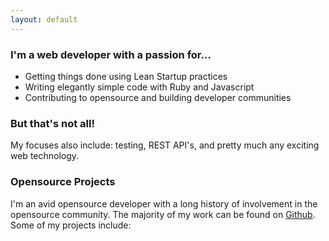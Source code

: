 ```yaml
---
layout: default
---
```


### I'm a web developer with a passion for...

* Getting things done using Lean Startup practices
* Writing elegantly simple code with Ruby and Javascript
* Contributing to opensource and building developer communities

### But that's not all!

My focuses also include: testing, REST API's, and pretty much any exciting web technology.

### Opensource Projects

I'm an avid opensource developer with a long history of involvement in the opensource community.
The majority of my work can be found on [Github](https://github.com/wireframe).
Some of my projects include:

<div id="popular_repositories"></div>
